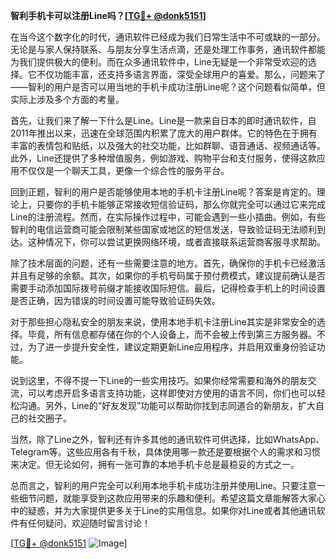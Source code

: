 **智利手机卡可以注册Line吗？[[TG💪+ @donk5151](https://t.me/s/donk5151)]**

在当今这个数字化的时代，通讯软件已经成为我们日常生活中不可或缺的一部分。无论是与家人保持联系、与朋友分享生活点滴，还是处理工作事务，通讯软件都能为我们提供极大的便利。而在众多通讯软件中，Line无疑是一个非常受欢迎的选择。它不仅功能丰富，还支持多语言界面，深受全球用户的喜爱。那么，问题来了——智利的用户是否可以用当地的手机卡成功注册Line呢？这个问题看似简单，但实际上涉及多个方面的考量。

首先，让我们来了解一下什么是Line。Line是一款来自日本的即时通讯软件，自2011年推出以来，迅速在全球范围内积累了庞大的用户群体。它的特色在于拥有丰富的表情包和贴纸，以及强大的社交功能，比如群聊、语音通话、视频通话等。此外，Line还提供了多种增值服务，例如游戏、购物平台和支付服务，使得这款应用不仅仅是一个聊天工具，更像一个综合性的服务平台。

回到正题，智利的用户是否能够使用本地的手机卡注册Line呢？答案是肯定的。理论上，只要你的手机卡能够正常接收短信验证码，那么你就完全可以通过它来完成Line的注册流程。然而，在实际操作过程中，可能会遇到一些小插曲。例如，有些智利的电信运营商可能会限制某些国家或地区的短信发送，导致验证码无法顺利到达。这种情况下，你可以尝试更换网络环境，或者直接联系运营商客服寻求帮助。

除了技术层面的问题，还有一些需要注意的地方。首先，确保你的手机卡已经激活并且有足够的余额。其次，如果你的手机号码属于预付费模式，建议提前确认是否需要手动添加国际拨号前缀才能接收国际短信。最后，记得检查手机上的时间设置是否正确，因为错误的时间设置可能导致验证码失效。

对于那些担心隐私安全的朋友来说，使用本地手机卡注册Line其实是非常安全的选择。毕竟，所有信息都存储在你的个人设备上，而不会被上传到第三方服务器。不过，为了进一步提升安全性，建议定期更新Line应用程序，并启用双重身份验证功能。

说到这里，不得不提一下Line的一些实用技巧。如果你经常需要和海外的朋友交流，可以考虑开启多语言支持功能，这样即使对方使用的语言不同，你们也可以轻松沟通。另外，Line的“好友发现”功能可以帮助你找到志同道合的新朋友，扩大自己的社交圈子。

当然，除了Line之外，智利还有许多其他的通讯软件可供选择，比如WhatsApp、Telegram等。这些应用各有千秋，具体使用哪一款还是要根据个人的需求和习惯来决定。但无论如何，拥有一张可靠的本地手机卡总是最稳妥的方式之一。

总而言之，智利的用户完全可以利用本地手机卡成功注册并使用Line。只要注意一些细节问题，就能享受到这款应用带来的乐趣和便利。希望这篇文章能解答大家心中的疑惑，并为大家提供更多关于Line的实用信息。如果你对Line或者其他通讯软件有任何疑问，欢迎随时留言讨论！

[[TG💪+ @donk5151](https://t.me/s/donk5151) ![Image](https://i.postimg.cc/rwNCRYN7/Snipaste-2025-04-30-17-27-05.png)]